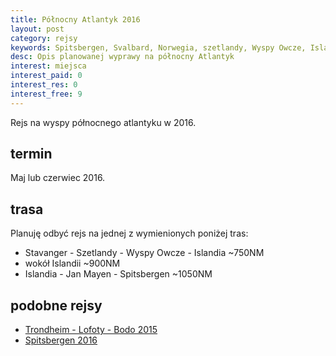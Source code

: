 ```yaml
---
title: Północny Atlantyk 2016
layout: post
category: rejsy
keywords: Spitsbergen, Svalbard, Norwegia, szetlandy, Wyspy Owcze, Islandia, Jan Mayen, rejs, wyprawa, rejs morski
desc: Opis planowanej wyprawy na północny Atlantyk
interest: miejsca
interest_paid: 0
interest_res: 0
interest_free: 9
---
```

Rejs na wyspy północnego atlantyku w 2016.

termin
----------
Maj lub czerwiec 2016.

trasa
--------
Planuję odbyć rejs na jednej z wymienionych poniżej tras:

* Stavanger - Szetlandy - Wyspy Owcze - Islandia ~750NM
* wokół Islandii ~900NM
* Islandia - Jan Mayen - Spitsbergen ~1050NM


podobne rejsy
------

* [Trondheim - Lofoty - Bodo 2015](/norwegia-2015)
* [Spitsbergen 2016](/spitsbergen-2016)